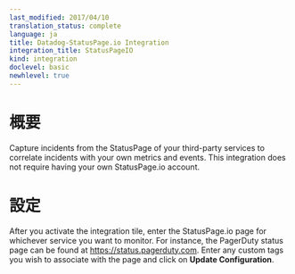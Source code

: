 ```yaml
---
last_modified: 2017/04/10
translation_status: complete
language: ja
title: Datadog-StatusPage.io Integration
integration_title: StatusPageIO
kind: integration
doclevel: basic
newhlevel: true
---
```


<!-- # Overview

Capture incidents from the StatusPage of your third-party services to correlate incidents with your own metrics and events. This integration does not require having your own StatusPage.io account.
 -->

# 概要

Capture incidents from the StatusPage of your third-party services to correlate incidents with your own metrics and events. This integration does not require having your own StatusPage.io account.


<!-- # Configuration

After you activate the integration tile, enter the StatusPage.io page for whichever service you want to monitor. For instance, the PagerDuty status page can be found at https://status.pagerduty.com. Enter any custom tags you wish to associate with the page and click on **Update Configuration**. -->

# 設定

After you activate the integration tile, enter the StatusPage.io page for whichever service you want to monitor. For instance, the PagerDuty status page can be found at https://status.pagerduty.com. Enter any custom tags you wish to associate with the page and click on **Update Configuration**.